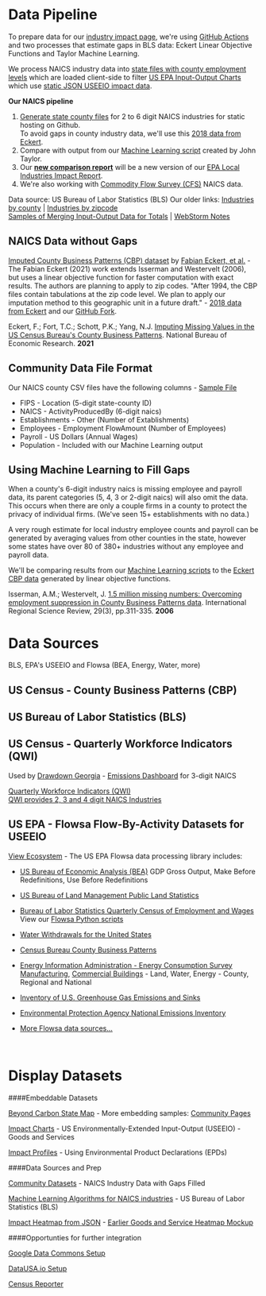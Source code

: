 
# Data Pipeline

To prepare data for our [industry impact page](https://model.earth/localsite/info/), we're using [GitHub Actions](/community/projects/#github-actions) and two processes that estimate gaps in BLS data: Eckert Linear Objective Functions and Taylor Machine Learning.  

We process NAICS industry data into [state files with county employment levels](https://github.com/modelearth/community-data/tree/master/us/state) which are loaded client-side to filter [US EPA Input-Output Charts](../../../io/charts/) which use [static JSON USEEIO impact data](https://github.com/modelearth/io/tree/main/build/api).  

**Our NAICS pipeline**
1. [Generate state county files](https://github.com/modelearth/community-data) for 2 to 6 digit NAICS industries for static hosting on Github.  
To avoid gaps in county industry data, we'll use this [2018 data from Eckert](https://github.com/modelearth/community-data/tree/master/process/cbp).  
2. Compare with output from our [Machine Learning script](https://github.com/modelearth/machine-learning) created by John Taylor.  
3. Our **[new comparison report](../../info/naics/)** will be a new version of our [EPA Local Industries Impact Report](../../info/).  
4. We're also working with [Commodity Flow Survey (CFS)](https://github.com/modelearth/commodity-flow-survey) NAICS data.

Data source: US Bureau of Labor Statistics (BLS)
Our older links: [Industries by county](https://github.com/modelearth/community-data/tree/master/us/state) | [Industries by zipcode](../../../community/industries/)  
[Samples of Merging Input-Output Data for Totals](totals) | [WebStorm Notes](https://docs.google.com/document/d/1BKxx5Q5rtNgZ9cD-Hsgdi_nEL1YPCfPhKjbnIqMgCRI/edit?usp=sharing)

<!--
[Embeddable IO Widgets](../../charts) use the [static JSON files](https://github.com/modelearth/io/tree/main/build/api) output from the [USEEIO API](https://github.com/USEPA/USEEIO_API/wiki).
We recommend that you work in [USEEIO-widgets repo](../../charts) if you are interested in interacting with the API data.
-->

## NAICS Data without Gaps

[Imputed County Business Patterns (CBP) dataset](http://www.fpeckert.me/cbp/) by [Fabian Eckert, et al.](http://fpeckert.me/cbp/efsy.pdf) - The Fabian Eckert (2021) work extends Isserman and Westervelt (2006), but uses a linear objective function for faster computation with exact results. The authors are planning to apply to zip codes. "After 1994, the CBP files contain tabulations at the zip code level. We plan to apply our imputation method to this geographic unit in a future draft." - [2018 data from Eckert](https://github.com/modelearth/community-data/tree/master/process/cbp) and our [GitHub Fork](https://github.com/modelearth/cbp_database_public).     


Eckert, F.; Fort, T.C.; Schott, P.K.; Yang, N.J. [Imputing Missing Values in the US Census Bureau's County Business Patterns](https://www.nber.org/system/files/working_papers/w26632/w26632.pdf). National Bureau of Economic Research. **2021**


## Community Data File Format

Our NAICS county CSV files have the following columns - [Sample File](https://github.com/modelearth/community-data/blob/master/us/state/GA/naics/GA_data_filled.csv)  

- FIPS - Location (5-digit state-county ID)  
- NAICS - ActivityProducedBy (6-digit naics)  
- Establishments - Other (Number of Extablishments)  
- Employees - Employment FlowAmount (Number of Employees)  
- Payroll - US Dollars (Annual Wages)
- Population - Included with our Machine Learning output


## Using Machine Learning to Fill Gaps

When a county's 6-digit industry naics is missing employee and payroll data, its parent categories (5, 4, 3 or 2-digit naics) will also omit the data. This occurs when there are only a couple firms in a county to protect the privacy of individual firms. (We've seen 15+ establishments with no data.)

A very rough estimate for local industry employee counts and payroll can be generated by averaging values from other counties in the state, however some states have over 80 of 380+ industries without any employee and payroll data.

We'll be comparing results from our [Machine Learning scripts](https://github.com/modelearth/machine-learning) to the [Eckert CBP data](https://github.com/modelearth/cbp_database_public) generated by linear objective functions.  

Isserman, A.M.; Westervelt, J. [1.5 million missing numbers: Overcoming employment suppression in County Business Patterns data](https://citeseerx.ist.psu.edu/viewdoc/download?doi=10.1.1.1015.6155&rep=rep1&type=pdf). International Regional Science Review, 29(3), pp.311-335. **2006**
<br>


# Data Sources

BLS, EPA's USEEIO and Flowsa (BEA, Energy, Water, more)

## US Census - County Business Patterns (CBP)


## US Bureau of Labor Statistics (BLS)

<!--
Quarterly Census of Employment and Wages (QCEW) - Includes Latitude and Longitude of establishments
-->

## US Census - Quarterly Workforce Indicators (QWI)

Used by [Drawdown Georgia](https://cepl.gatech.edu/projects/Drawdown-Georgia) - [Emissions Dashboard](https://drawdownga.gatech.edu/) for 3-digit NAICS

<a href="https://www.census.gov/data/developers/data-sets/qwi.html">Quarterly Workforce Indicators (QWI)</a>  
[QWI provides 2, 3 and 4 digit NAICS Industries](https://lehd.ces.census.gov/data/schema/latest/lehd_public_use_schema.html#_industry)

<!--
We may combine QWI data with BLS data to estimate 6-digit naics employment and payroll based on the number of firms in a county and additional county attributes.
-->

<!--
* [US Department of Commerce](https://github.com/USEPA/flowsa/wiki/Available-Data#flow-by-activity-datasets)
-->

## US EPA - Flowsa Flow-By-Activity Datasets for USEEIO

[View Ecosystem](../../../io/about/api/) - The US EPA Flowsa data processing library includes:

* [US Bureau of Economic Analysis (BEA)](https://www.bea.gov/data/industries/gross-output-by-industry)
GDP Gross Output, Make Before Redefinitions, Use Before Redefinitions

* [US Bureau of Land Management Public Land Statistics](https://www.blm.gov/about/data/public-land-statistics)

* [Bureau of Labor Statistics Quarterly Census of Employment and Wages](https://www.bls.gov/cew/)  
View our [Flowsa Python scripts](flowsa)

* [Water Withdrawals for the United States](https://pubs.acs.org/doi/abs/10.1021/es903147k?journalCode=esthag)

* [Census Bureau County Business Patterns](https://www.census.gov/programs-surveys/cbp.html)

* [Energy Information Administration - Energy Consumption Survey](https://www.eia.gov/consumption/)
[Manufacturing](https://www.eia.gov/consumption/manufacturing/), [Commercial Buildings](https://www.eia.gov/consumption/commercial/) - Land, Water, Energy - County, Regional and National

* [Inventory of U.S. Greenhouse Gas Emissions and Sinks](https://www.epa.gov/ghgemissions/inventory-us-greenhouse-gas-emissions-and-sinks)

* [Environmental Protection Agency National Emissions Inventory](https://www.epa.gov/air-emissions-inventories/national-emissions-inventory-nei)

* [More Flowsa data sources...](https://github.com/USEPA/flowsa/wiki/Available-Data#flow-by-activity-datasets) 

<br>


# Display Datasets


####Embeddable Datasets
<!-- ../#mapview=country -->
[Beyond Carbon State Map](../../../apps/beyondcarbon/#mapview=state) - More embedding samples: [Community Pages](../../../apps)

[Impact Charts](../../../io/charts/) - US Environmentally-Extended Input-Output (USEEIO) - Goods and Services 

[Impact Profiles](../../../io/template/) - Using Environmental Product Declarations (EPDs)


####Data Sources and Prep

[Community Datasets](https://github.com/modelearth/community-data/) - NAICS Industry Data with Gaps Filled  

[Machine Learning Algorithms for NAICS industries](https://github.com/modelearth/machine-learning/) - US Bureau of Labor Statistics (BLS)

[Impact Heatmap from JSON](/io/build/sector_list.html?view=mosaic&count=50) - [Earlier Goods and Service Heatmap Mockup](../../../community/start/dataset/)


####Opportunties for further integration

[Google Data Commons Setup](datacommons)  

[DataUSA.io Setup](datausa)  

[Census Reporter](../../../community/resources/censusreporter/)
<!--

[EPA Flowsa Setup](flowsa) - includes U.S. Bureau of Labor Statistics (BLS) industry data  

---
<br>
Are any maps or navigation standards using YAML for layer lists (instead of [json](ga-layers.json)?)  
[YAML Sample](https://nodeca.github.io/js-yaml/) - [Source](https://github.com/nodeca/js-yaml)
-->